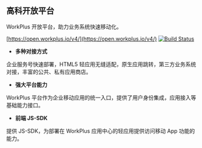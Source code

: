 ## 高科开放平台

WorkPlus 开放平台，助力业务系统快速移动化。

[https://open.workplus.io/v4/](https://open.workplus.io/v4/) 
[![Build Status](https://travis-ci.org/WorkPlusFE/open.workplus.io.svg?branch=main)](https://travis-ci.org/WorkPlusFE/open.workplus.io)

* **多种对接方式**

企业服务号快速部署，HTML5 轻应用无缝适配，原生应用跳转，第三方业务系统对接，丰富的公共、私有应用商店。

* **强大平台能力**

WorkPlus 平台作为企业移动应用的统一入口，提供了用户身份集成，应用接入等基础能力接口。

* **前端 JS-SDK**

提供 JS-SDK，为部署在 WorkPlus 应用中心的轻应用提供访问移动 App 功能的能力。

